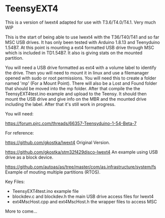 # TeensyEXT4
This is a version of lwext4 adapted for use with T3.6/T4.0/T4.1. Very much WIP

This is the start of being able to use lwext4 with the T36/T40/T41 and so far MSC USB drives. It has only been tested with Arduino 1.8.13 and Teenyduino 1.54B7. At this point is mounting a ext4 formatted USB drive through MSC which is included in TD1.54B7. It also is giving stats on the mounted partition.

You will need a USB drive formatted as ext4 with a volume label to identify the drive. Then you will need to mount it in linux and use a filemanager opened with sudo or root permissions. You will need this to create a folder named 'mp' (For a Mount Point). There will also be a Lost and Found folder that should be moved into the mp folder. After that compile the the TeensyEXT4test.ino example and upload to the Teensy. It should then mount the USB drive and give info on the MBR and the mounted drive including the label. After that it's still work in progress.

You will need:

https://forum.pjrc.com/threads/66357-Teensyduino-1-54-Beta-7

For reference:

https://github.com/gkostka/lwext4 Original Version.

https://github.com/gkostka/stm32f429disco-lwext4 An example using USB drive as a block device.

https://github.com/autoas/as/tree/master/com/as.infrastructure/system/fs  Example of mouting multiple partitions (RTOS).

Key Files:

- TeensyEXT4test.ino example file
- blockdev.c and blockdev.h the main USB drive access files for lwext4
- ext4MscHost.cpp and ext4MscHost.h the wrapper files to access MSC

More to come...

